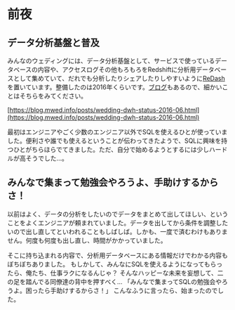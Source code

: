 # 前夜

## データ分析基盤と普及

みんなのウェディングには、データ分析基盤として、サービスで使っているデータベースの内容や、アクセスログその他もろもろをRedshiftに分析用データベースとして集めていて、だれでも分析したりシェアしたりしやすいように[ReDash](https://redash.io/)を置いています。整備したのは2016年くらいです。[ブログ](https://blog.mwed.info/posts/wedding-dwh-status-2016-06.html)もあるので、細かいことはそちらをみてください。

[https://blog.mwed.info/posts/wedding-dwh-status-2016-06.html](https://blog.mwed.info/posts/wedding-dwh-status-2016-06.html)

最初はエンジニアやごく少数のエンジニア以外でSQLを使えるひとが使っていました。便利さや誰でも使えるということが伝わってきたようで、SQLに興味を持つひとがちらほらでてきました。ただ、自分で始めるようとするには少しハードルが高そうでした…。

## みんなで集まって勉強会やろうよ、手助けするからさ！

以前はよく、データの分析をしたいのでデータをまとめて出してほしい、ということをよくエンジニアが頼まれていました。データを出してから条件を調整したいので出し直してといわれることもしばしば。しかも、一度で済むわけもありません。何度も何度も出し直し、時間がかかっていました。

そこに持ち込まれる内容で、分析用データベースにある情報だけでわかる内容もぼちぼちありました。
もしかして、みんなにSQLを使えるようになってもらったら、俺たち、仕事ラクになるんじゃ？
そんなハッピーな未来を妄想して、二の足を踏んでる同僚達の背中を押すべく…
「みんなで集まってSQLの勉強会やろうよ。困ったら手助けするからさ！」
こんなふうに言ったら、始まったのでした。
